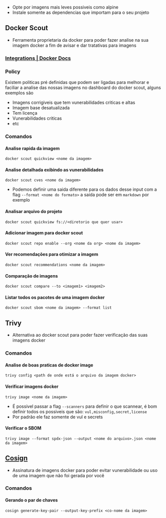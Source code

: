 - Opte por imagens mais leves possiveis como alpine
- Instale somente as dependencias que importam para o seu projeto
## Docker Scout
- Ferramenta proprietaria da docker para poder fazer analise na sua imagem docker a fim de avisar e dar tratativas para imagens 
### [Integrations | Docker Docs](https://docs.docker.com/scout/integrations/)

### Policy 
Existem politicas pré definidas que podem ser ligadas para melhorar e faciliar a analise das nossas imagens no dashboard do docker scout, alguns exemplos são 
- Imagens corrigiveis que tem vunerabilidades criticas e altas
- Imagem base desatualizada
- Tem licença 
- Vunerabilidades criticas
- etc

### Comandos 
#### Analise rapida da imagem
`docker scout quickview <nome da imagem>`
#### Analise detalhada exibindo as vunerabilidades 
`docker scout cves <nome da imagem>`
- Podemos definir uma saida diferente para os dados desse input com a flag `--format <nome do formato>` a saida pode ser em `markdown` por exemplo
#### Analisar arquivo do projeto
`docker scout quickview fs://<diretorio que quer usar>`
#### Adicionar imagem para docker scout 
`docker scout repo enable --org <nome da org> <nome da imagem>`
#### Ver recomendações para otimizar a imagem 
`docker scout recommendations <nome da imagem>`
#### Comparação de imagens 
`docker scout compare --to <imagem1> <imagem2>`
#### Listar todos os pacotes de uma imagem docker 
`docker scout sbom <nome da imagem> --format list`

## Trivy
- Alternativa ao docker scout para poder fazer verificação das suas imagens docker 
### Comandos
#### Analise de boas praticas de docker image
`trivy config <path de onde está o arquivo da imagem docker>`
#### Verificar imagens docker
`trivy image <nome da imagem>`
- É possivel passar a flag `--scanners` para definir o que scannear, é bom definir todos os possiveis que são: `vul,misconfig,secret,license`
- Por padrão ele faz somente de vul e secrets
#### Verificar o SBOM 
`trivy image --format spdx-json --output <nome do arquivo>.json <nome da imagem>`
## [Cosign](https://github.com/sigstore/cosign)
- Assinatura de imagens docker para poder evitar vunerabilidade ou uso de uma imagem que não foi gerada por você
### Comandos
#### Gerando o par de chaves 
`cosign generate-key-pair --output-key-prefix <co-nome da imagem>`
